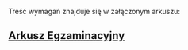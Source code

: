 Treść wymagań znajduje się w załączonym arkuszu:
## [Arkusz Egzaminacyjny](./inf04-2023-czerwiec-egzamin-zawodowy-praktyczny.pdf)
